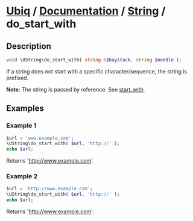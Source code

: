 [Ubiq](https://github.com/Pixel418/Ubiq#readme) / [Documentation](../index.md#readme) / [String](../index.md#string) / do_start_with
======


Description
-------- 

```php
void \UString\do_start_with( string &$haystack, string $needle );
```

If a string does not start with a specific character/sequence, the string is prefixed.

**Note**: The string is passed by reference. See [start_with](./start_with.md#readme).



Examples
--------

### Example 1

```php
$url = 'www.example.com';
\UString\do_start_with( $url, 'http://' );
echo $url;
```
Returns 'http://www.example.com'.

### Example 2

```php
$url = 'http://www.example.com';
\UString\do_start_with( $url, 'http://' );
echo $url;
```
Returns 'http://www.example.com'.
